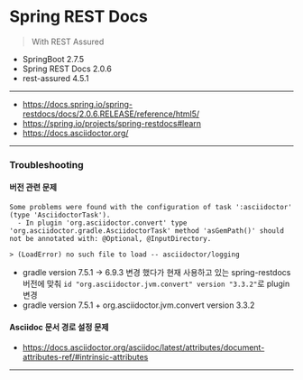 # Spring REST Docs 
> With REST Assured

- SpringBoot 2.7.5
- Spring REST Docs 2.0.6
- rest-assured 4.5.1
---

- https://docs.spring.io/spring-restdocs/docs/2.0.6.RELEASE/reference/html5/
- https://spring.io/projects/spring-restdocs#learn
- https://docs.asciidoctor.org/
---

### Troubleshooting
#### 버전 관련 문제
```text
Some problems were found with the configuration of task ':asciidoctor' (type 'AsciidoctorTask').
  - In plugin 'org.asciidoctor.convert' type 'org.asciidoctor.gradle.AsciidoctorTask' method 'asGemPath()' should not be annotated with: @Optional, @InputDirectory.
```
```text
> (LoadError) no such file to load -- asciidoctor/logging
```
- gradle version 7.5.1 -> 6.9.3 변경 했다가 현재 사용하고 있는 spring-restdocs 버전에 맞춰 `id "org.asciidoctor.jvm.convert" version "3.3.2"`로 plugin 변경
- gradle version 7.5.1 + org.asciidoctor.jvm.convert version 3.3.2

#### Asciidoc 문서 경로 설정 문제
- https://docs.asciidoctor.org/asciidoc/latest/attributes/document-attributes-ref/#intrinsic-attributes
---

